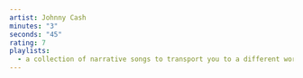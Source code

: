 ```yaml
---
artist: Johnny Cash
minutes: "3"
seconds: "45"
rating: 7
playlists:
  - a collection of narrative songs to transport you to a different world
---
```

